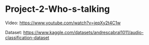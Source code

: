 # Project-2-Who-s-talking

Video: https://www.youtube.com/watch?v=jepXy2t4C1w

Dataset: https://www.kaggle.com/datasets/andrescabral1011/audio-classification-dataset
